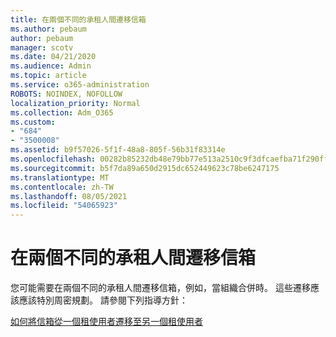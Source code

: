 ```yaml
---
title: 在兩個不同的承租人間遷移信箱
ms.author: pebaum
author: pebaum
manager: scotv
ms.date: 04/21/2020
ms.audience: Admin
ms.topic: article
ms.service: o365-administration
ROBOTS: NOINDEX, NOFOLLOW
localization_priority: Normal
ms.collection: Adm_O365
ms.custom:
- "684"
- "3500008"
ms.assetid: b9f57026-5f1f-48a8-805f-56b31f83314e
ms.openlocfilehash: 00282b85232db48e79bb77e513a2510c9f3dfcaefba71f290ff9fbfe98b98673
ms.sourcegitcommit: b5f7da89a650d2915dc652449623c78be6247175
ms.translationtype: MT
ms.contentlocale: zh-TW
ms.lasthandoff: 08/05/2021
ms.locfileid: "54065923"
---
```

# <a name="migrate-mailboxes-between-two-different-tenants"></a>在兩個不同的承租人間遷移信箱

您可能需要在兩個不同的承租人間遷移信箱，例如，當組織合併時。 這些遷移應該應該特別周密規劃。 請參閱下列指導方針：
  
[如何將信箱從一個租使用者遷移至另一個租使用者](https://docs.microsoft.com/Exchange/mailbox-migration/migrate-mailboxes-across-tenants)
  
